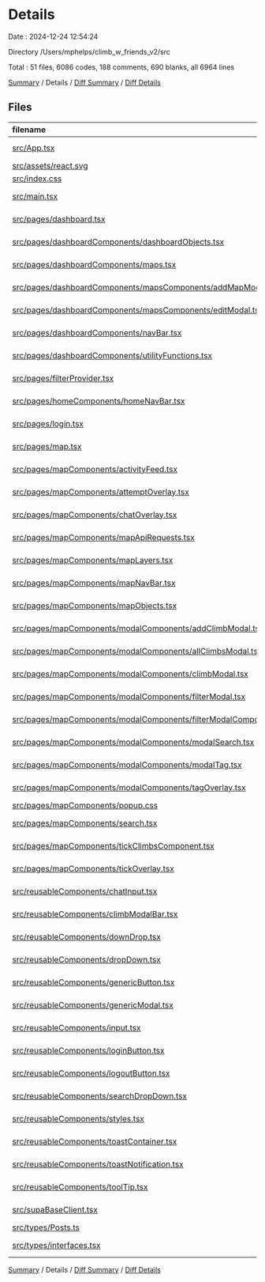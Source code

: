 # Details

Date : 2024-12-24 12:54:24

Directory /Users/mphelps/climb_w_friends_v2/src

Total : 51 files,  6086 codes, 188 comments, 690 blanks, all 6964 lines

[Summary](results.md) / Details / [Diff Summary](diff.md) / [Diff Details](diff-details.md)

## Files
| filename | language | code | comment | blank | total |
| :--- | :--- | ---: | ---: | ---: | ---: |
| [src/App.tsx](/src/App.tsx) | TypeScript JSX | 11 | 0 | 2 | 13 |
| [src/assets/react.svg](/src/assets/react.svg) | XML | 1 | 0 | 0 | 1 |
| [src/index.css](/src/index.css) | CSS | 34 | 4 | 5 | 43 |
| [src/main.tsx](/src/main.tsx) | TypeScript JSX | 29 | 2 | 3 | 34 |
| [src/pages/dashboard.tsx](/src/pages/dashboard.tsx) | TypeScript JSX | 26 | 0 | 4 | 30 |
| [src/pages/dashboardComponents/dashboardObjects.tsx](/src/pages/dashboardComponents/dashboardObjects.tsx) | TypeScript JSX | 377 | 0 | 2 | 379 |
| [src/pages/dashboardComponents/maps.tsx](/src/pages/dashboardComponents/maps.tsx) | TypeScript JSX | 231 | 9 | 27 | 267 |
| [src/pages/dashboardComponents/mapsComponents/addMapModal.tsx](/src/pages/dashboardComponents/mapsComponents/addMapModal.tsx) | TypeScript JSX | 113 | 1 | 10 | 124 |
| [src/pages/dashboardComponents/mapsComponents/editModal.tsx](/src/pages/dashboardComponents/mapsComponents/editModal.tsx) | TypeScript JSX | 286 | 0 | 20 | 306 |
| [src/pages/dashboardComponents/navBar.tsx](/src/pages/dashboardComponents/navBar.tsx) | TypeScript JSX | 57 | 0 | 6 | 63 |
| [src/pages/dashboardComponents/utilityFunctions.tsx](/src/pages/dashboardComponents/utilityFunctions.tsx) | TypeScript JSX | 186 | 15 | 27 | 228 |
| [src/pages/filterProvider.tsx](/src/pages/filterProvider.tsx) | TypeScript JSX | 28 | 0 | 7 | 35 |
| [src/pages/homeComponents/homeNavBar.tsx](/src/pages/homeComponents/homeNavBar.tsx) | TypeScript JSX | 40 | 0 | 4 | 44 |
| [src/pages/login.tsx](/src/pages/login.tsx) | TypeScript JSX | 97 | 22 | 9 | 128 |
| [src/pages/map.tsx](/src/pages/map.tsx) | TypeScript JSX | 304 | 12 | 71 | 387 |
| [src/pages/mapComponents/activityFeed.tsx](/src/pages/mapComponents/activityFeed.tsx) | TypeScript JSX | 62 | 1 | 9 | 72 |
| [src/pages/mapComponents/attemptOverlay.tsx](/src/pages/mapComponents/attemptOverlay.tsx) | TypeScript JSX | 108 | 0 | 11 | 119 |
| [src/pages/mapComponents/chatOverlay.tsx](/src/pages/mapComponents/chatOverlay.tsx) | TypeScript JSX | 90 | 1 | 9 | 100 |
| [src/pages/mapComponents/mapApiRequests.tsx](/src/pages/mapComponents/mapApiRequests.tsx) | TypeScript JSX | 285 | 10 | 51 | 346 |
| [src/pages/mapComponents/mapLayers.tsx](/src/pages/mapComponents/mapLayers.tsx) | TypeScript JSX | 350 | 62 | 55 | 467 |
| [src/pages/mapComponents/mapNavBar.tsx](/src/pages/mapComponents/mapNavBar.tsx) | TypeScript JSX | 95 | 0 | 3 | 98 |
| [src/pages/mapComponents/mapObjects.tsx](/src/pages/mapComponents/mapObjects.tsx) | TypeScript JSX | 248 | 0 | 11 | 259 |
| [src/pages/mapComponents/modalComponents/addClimbModal.tsx](/src/pages/mapComponents/modalComponents/addClimbModal.tsx) | TypeScript JSX | 324 | 7 | 60 | 391 |
| [src/pages/mapComponents/modalComponents/allClimbsModal.tsx](/src/pages/mapComponents/modalComponents/allClimbsModal.tsx) | TypeScript JSX | 32 | 0 | 3 | 35 |
| [src/pages/mapComponents/modalComponents/climbModal.tsx](/src/pages/mapComponents/modalComponents/climbModal.tsx) | TypeScript JSX | 278 | 9 | 38 | 325 |
| [src/pages/mapComponents/modalComponents/filterModal.tsx](/src/pages/mapComponents/modalComponents/filterModal.tsx) | TypeScript JSX | 283 | 4 | 25 | 312 |
| [src/pages/mapComponents/modalComponents/filterModalComponents.tsx/GradeDropDowns.tsx](/src/pages/mapComponents/modalComponents/filterModalComponents.tsx/GradeDropDowns.tsx) | TypeScript JSX | 70 | 0 | 6 | 76 |
| [src/pages/mapComponents/modalComponents/modalSearch.tsx](/src/pages/mapComponents/modalComponents/modalSearch.tsx) | TypeScript JSX | 83 | 1 | 12 | 96 |
| [src/pages/mapComponents/modalComponents/modalTag.tsx](/src/pages/mapComponents/modalComponents/modalTag.tsx) | TypeScript JSX | 152 | 4 | 15 | 171 |
| [src/pages/mapComponents/modalComponents/tagOverlay.tsx](/src/pages/mapComponents/modalComponents/tagOverlay.tsx) | TypeScript JSX | 16 | 0 | 2 | 18 |
| [src/pages/mapComponents/popup.css](/src/pages/mapComponents/popup.css) | CSS | 28 | 3 | 3 | 34 |
| [src/pages/mapComponents/search.tsx](/src/pages/mapComponents/search.tsx) | TypeScript JSX | 167 | 5 | 12 | 184 |
| [src/pages/mapComponents/tickClimbsComponent.tsx](/src/pages/mapComponents/tickClimbsComponent.tsx) | TypeScript JSX | 53 | 1 | 11 | 65 |
| [src/pages/mapComponents/tickOverlay.tsx](/src/pages/mapComponents/tickOverlay.tsx) | TypeScript JSX | 108 | 0 | 11 | 119 |
| [src/reusableComponents/chatInput.tsx](/src/reusableComponents/chatInput.tsx) | TypeScript JSX | 34 | 0 | 4 | 38 |
| [src/reusableComponents/climbModalBar.tsx](/src/reusableComponents/climbModalBar.tsx) | TypeScript JSX | 290 | 7 | 24 | 321 |
| [src/reusableComponents/downDrop.tsx](/src/reusableComponents/downDrop.tsx) | TypeScript JSX | 53 | 0 | 2 | 55 |
| [src/reusableComponents/dropDown.tsx](/src/reusableComponents/dropDown.tsx) | TypeScript JSX | 93 | 0 | 9 | 102 |
| [src/reusableComponents/genericButton.tsx](/src/reusableComponents/genericButton.tsx) | TypeScript JSX | 30 | 0 | 1 | 31 |
| [src/reusableComponents/genericModal.tsx](/src/reusableComponents/genericModal.tsx) | TypeScript JSX | 48 | 2 | 5 | 55 |
| [src/reusableComponents/input.tsx](/src/reusableComponents/input.tsx) | TypeScript JSX | 47 | 0 | 8 | 55 |
| [src/reusableComponents/loginButton.tsx](/src/reusableComponents/loginButton.tsx) | TypeScript JSX | 18 | 0 | 4 | 22 |
| [src/reusableComponents/logoutButton.tsx](/src/reusableComponents/logoutButton.tsx) | TypeScript JSX | 22 | 0 | 4 | 26 |
| [src/reusableComponents/searchDropDown.tsx](/src/reusableComponents/searchDropDown.tsx) | TypeScript JSX | 50 | 0 | 6 | 56 |
| [src/reusableComponents/styles.tsx](/src/reusableComponents/styles.tsx) | TypeScript JSX | 386 | 0 | 25 | 411 |
| [src/reusableComponents/toastContainer.tsx](/src/reusableComponents/toastContainer.tsx) | TypeScript JSX | 53 | 0 | 8 | 61 |
| [src/reusableComponents/toastNotification.tsx](/src/reusableComponents/toastNotification.tsx) | TypeScript JSX | 98 | 3 | 9 | 110 |
| [src/reusableComponents/toolTip.tsx](/src/reusableComponents/toolTip.tsx) | TypeScript JSX | 65 | 2 | 6 | 73 |
| [src/supaBaseClient.tsx](/src/supaBaseClient.tsx) | TypeScript JSX | 45 | 1 | 12 | 58 |
| [src/types/Posts.ts](/src/types/Posts.ts) | TypeScript | 5 | 0 | 1 | 6 |
| [src/types/interfaces.tsx](/src/types/interfaces.tsx) | TypeScript JSX | 97 | 0 | 18 | 115 |

[Summary](results.md) / Details / [Diff Summary](diff.md) / [Diff Details](diff-details.md)